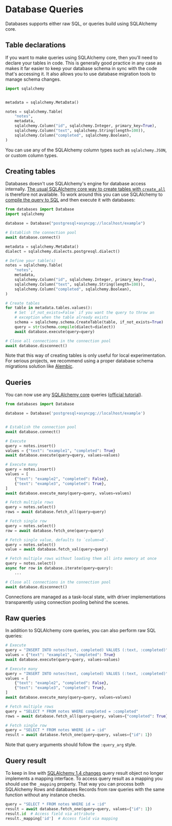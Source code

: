 # Database Queries

Databases supports either raw SQL, or queries build using SQLAlchemy core.

## Table declarations

If you want to make queries using SQLAlchemy core, then you'll need to declare
your tables in code. This is generally good practice in any case as makes it
far easier to keep your database schema in sync with the code that's accessing
it. It also allows you to use database migration tools to manage schema changes.

```python
import sqlalchemy


metadata = sqlalchemy.MetaData()

notes = sqlalchemy.Table(
    "notes",
    metadata,
    sqlalchemy.Column("id", sqlalchemy.Integer, primary_key=True),
    sqlalchemy.Column("text", sqlalchemy.String(length=100)),
    sqlalchemy.Column("completed", sqlalchemy.Boolean),
)
```

You can use any of the SQLAlchemy column types such as `sqlalchemy.JSON`, or
custom column types.

## Creating tables

Databases doesn't use SQLAlchemy's engine for database access internally. [The usual SQLAlchemy core way to create tables with `create_all`](https://docs.sqlalchemy.org/en/20/core/metadata.html#sqlalchemy.schema.MetaData.create_all) is therefore not available. To work around this you can use SQLAlchemy to [compile the query to SQL](https://docs.sqlalchemy.org/en/20/faq/sqlexpressions.html#how-do-i-render-sql-expressions-as-strings-possibly-with-bound-parameters-inlined) and then execute it with databases:

```python
from databases import Database
import sqlalchemy

database = Database("postgresql+asyncpg://localhost/example")

# Establish the connection pool
await database.connect()

metadata = sqlalchemy.MetaData()
dialect = sqlalchemy.dialects.postgresql.dialect()

# Define your table(s)
notes = sqlalchemy.Table(
    "notes",
    metadata,
    sqlalchemy.Column("id", sqlalchemy.Integer, primary_key=True),
    sqlalchemy.Column("text", sqlalchemy.String(length=100)),
    sqlalchemy.Column("completed", sqlalchemy.Boolean),
)

# Create tables
for table in metadata.tables.values():
    # Set `if_not_exists=False` if you want the query to throw an
    # exception when the table already exists
    schema = sqlalchemy.schema.CreateTable(table, if_not_exists=True)
    query = str(schema.compile(dialect=dialect))
    await database.execute(query=query)

# Close all connections in the connection pool
await database.disconnect()
```

Note that this way of creating tables is only useful for local experimentation. For serious projects, we recommend using a proper database schema migrations solution like [Alembic](https://alembic.sqlalchemy.org/en/latest/).

## Queries

You can now use any [SQLAlchemy core][sqlalchemy-core] queries ([official tutorial][sqlalchemy-core-tutorial]).

```python
from databases import Database

database = Database('postgresql+asyncpg://localhost/example')


# Establish the connection pool
await database.connect()

# Execute
query = notes.insert()
values = {"text": "example1", "completed": True}
await database.execute(query=query, values=values)

# Execute many
query = notes.insert()
values = [
    {"text": "example2", "completed": False},
    {"text": "example3", "completed": True},
]
await database.execute_many(query=query, values=values)

# Fetch multiple rows
query = notes.select()
rows = await database.fetch_all(query=query)

# Fetch single row
query = notes.select()
row = await database.fetch_one(query=query)

# Fetch single value, defaults to `column=0`.
query = notes.select()
value = await database.fetch_val(query=query)

# Fetch multiple rows without loading them all into memory at once
query = notes.select()
async for row in database.iterate(query=query):
    ...

# Close all connections in the connection pool
await database.disconnect()
```

Connections are managed as a task-local state, with driver implementations
transparently using connection pooling behind the scenes.

## Raw queries

In addition to SQLAlchemy core queries, you can also perform raw SQL queries:

```python
# Execute
query = "INSERT INTO notes(text, completed) VALUES (:text, :completed)"
values = {"text": "example1", "completed": True}
await database.execute(query=query, values=values)

# Execute many
query = "INSERT INTO notes(text, completed) VALUES (:text, :completed)"
values = [
    {"text": "example2", "completed": False},
    {"text": "example3", "completed": True},
]
await database.execute_many(query=query, values=values)

# Fetch multiple rows
query = "SELECT * FROM notes WHERE completed = :completed"
rows = await database.fetch_all(query=query, values={"completed": True})

# Fetch single row
query = "SELECT * FROM notes WHERE id = :id"
result = await database.fetch_one(query=query, values={"id": 1})
```

Note that query arguments should follow the `:query_arg` style.

[sqlalchemy-core]: https://docs.sqlalchemy.org/en/latest/core/
[sqlalchemy-core-tutorial]: https://docs.sqlalchemy.org/en/14/core/tutorial.html

## Query result

To keep in line with [SQLAlchemy 1.4 changes][sqlalchemy-mapping-changes]
query result object no longer implements a mapping interface.
To access query result as a mapping you should use the `_mapping` property.
That way you can process both SQLAlchemy Rows and databases Records from raw queries
with the same function without any instance checks.

```python
query = "SELECT * FROM notes WHERE id = :id"
result = await database.fetch_one(query=query, values={"id": 1})
result.id  # Access field via attribute
result._mapping['id']  # Access field via mapping
```

[sqlalchemy-mapping-changes]: https://docs.sqlalchemy.org/en/14/changelog/migration_14.html#rowproxy-is-no-longer-a-proxy-is-now-called-row-and-behaves-like-an-enhanced-named-tuple
